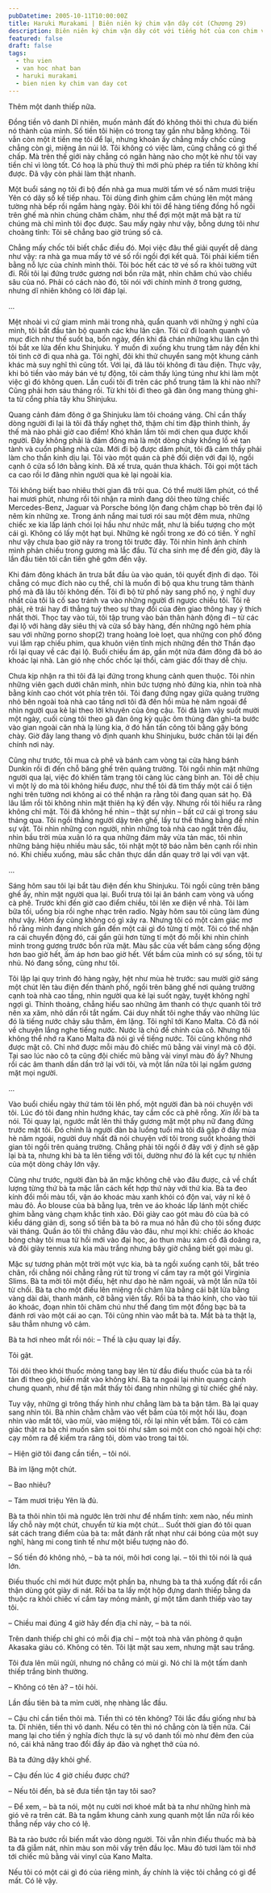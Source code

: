 ```yaml
---
pubDatetime: 2005-10-11T10:00:00Z
title: Haruki Murakami | Biên niên ký chim vặn dây cót (Chương 29)
description: Biên niên ký chim vặn dây cót với tiếng hót của con chim vặn dây cót chỉ vang lên vào những thời khắc quyết định, khi con người tỉnh thức những tiếng lòng thầm kín.
featured: false
draft: false
tags:
  - thu vien
  - van hoc nhat ban
  - haruki murakami
  - bien nien ky chim van day cot
---
```


Thêm một danh thiếp nữa.

Đồng tiền vô danh Dĩ nhiên, muốn mảnh đất đó không thôi thì chưa đủ biến nó thành của mình. Số tiền tôi hiện có trong tay gần như bằng không. Tôi vẫn còn một ít tiền mẹ tôi để lại, nhưng khoản ấy chẳng mấy chốc cũng chẳng còn gì, miệng ăn núi lở. Tôi không có việc làm, cũng chẳng có gì thế chấp. Mà trên thế giới này chẳng có ngân hàng nào cho một kẻ như tôi vay tiền chỉ vì lòng tốt. Có hoạ là phù thuỷ thì mới phù phép ra tiền từ không khí được. Đã vậy còn phải làm thật nhanh.

Một buổi sáng nọ tôi đi bộ đến nhà ga mua mười tấm vé số năm mươi triệu Yên có dãy số kế tiếp nhau. Tôi dùng đinh ghim cắm chúng lên một mảng tường nhà bếp rồi ngắm hàng ngày. Đôi khi tôi để hàng tiếng đồng hồ ngồi trên ghế mà nhìn chúng chăm chăm, như thể đợi một mật mã bật ra từ chúng mà chỉ mình tôi đọc được. Sau mấy ngày như vậy, bỗng dưng tôi như choàng tỉnh: Tôi sẽ chẳng bao giờ trúng số cả.

Chẳng mấy chốc tôi biết chắc điều đó. Mọi việc đâu thể giải quyết dễ dàng như vậy: ra nhà ga mua mấy tờ vé số rồi ngồi đợi kết quả. Tôi phải kiếm tiền bằng nỗ lực của chính mình thôi. Tôi bóc hết các tờ vé số ra khỏi tường vứt đi. Rồi tôi lại đứng trước gương nơi bồn rửa mặt, nhìn chăm chú vào chiều sâu của nó. Phải có cách nào đó, tôi nói với chính mình ở trong gương, nhưng dĩ nhiên không có lời đáp lại.

…

Mệt nhoài vì cứ giam mình mãi trong nhà, quẩn quanh với những ý nghĩ của mình, tôi bắt đầu tản bộ quanh các khu lân cận. Tôi cứ đi loanh quanh vô mục đích như thế suốt ba, bốn ngày, đến khi đã chán những khu lân cận thì tôi bắt xe lửa đến khu Shinjuku. Ý muốn đi xuống khu trung tâm nảy đến khi tôi tình cờ đi qua nhà ga. Tôi nghĩ, đôi khi thử chuyển sang một khung cảnh khác mà suy nghĩ thì cũng tốt. Với lại, đã lâu tôi không đi tàu điện. Thực vậy, khi bỏ tiền vào máy bán vé tự động, tôi cảm thấy lúng túng như khi làm một việc gì đó không quen. Lần cuối tôi đi trên các phố trung tâm là khi nào nhỉ? Cũng phải hơn sáu tháng rồi. Từ khi tôi đi theo gã đàn ông mang thùng ghi-ta từ cổng phía tây khu Shinjuku.

Quang cảnh đám đông ở ga Shinjuku làm tôi choáng váng. Chỉ cần thấy dòng người đi lại là tôi đã thấy nghẹt thở, thậm chí tim đập thình thình, ấy thế mà nào phải giờ cao điểm! Khó khăn lắm tôi mới chen qua được khối người. Đây không phải là đám đông mà là một dòng chảy khổng lồ xé tan tành và cuốn phăng nhà cửa. Mới đi bộ được dăm phút, tôi đã cảm thấy phải làm cho thần kinh dịu lại. Tôi vào một quán cà phê đối diện với đại lộ, ngồi cạnh ô cửa sổ lớn bằng kính. Đã xế trưa, quán thưa khách. Tôi gọi một tách ca cao rồi lơ đãng nhìn người qua kẻ lại ngoài kia.

Tôi không biết bao nhiêu thời gian đã trôi qua. Có thể mười lăm phút, có thể hai mươi phút, nhưng rồi tôi nhận ra mình đang dõi theo từng chiếc Mercedes-Benz, Jaguar và Porsche bóng lộn đang chậm chạp bò trên đại lộ nêm kín những xe. Trong ánh nắng mai tươi rói sau một đêm mưa, những chiếc xe kia lấp lánh chói lọi hầu như nhức mắt, như là biểu tượng cho một cái gì. Không có lấy một hạt bụi. Những kẻ ngồi trong xe đó có tiền. Ý nghĩ như vậy chưa bao giờ nảy ra trong tôi trước đây. Tôi nhìn hình ảnh chính mình phản chiếu trong gương mà lắc đầu. Từ cha sinh mẹ để đến giờ, đây là lần đầu tiên tôi cần tiền ghê gớm đến vậy.

Khi đám đông khách ăn trưa bắt đầu ùa vào quán, tôi quyết định đi dạo. Tôi chẳng có mục đích nào cụ thể, chỉ là muốn đi bộ qua khu trung tâm thành phố mà đã lâu tôi không đến. Tôi đi bộ từ phố này sang phố nọ, ý nghĩ duy nhất của tôi là cố sao tránh va vào những người đi ngược chiều tôi. Tôi rẽ phải, rẽ trái hay đi thẳng tuỳ theo sự thay đổi của đèn giao thông hay ý thích nhất thời. Thọc tay vào túi, tôi tập trung vào bản thân hành động đi – từ các đại lộ với hàng dãy siêu thị và cửa sổ bày hàng, đến những ngõ hẻm phía sau với những porno shop(2) trang hoàng loè loẹt, qua những con phố đông vui lắm rạp chiếu phim, qua khuôn viên tĩnh mịch những đền thờ Thần đạo rồi lại quay về các đại lộ. Buổi chiều ấm áp, gần một nửa đám đông đã bỏ áo khoác lại nhà. Làn gió nhẹ chốc chốc lại thổi, cảm giác đổi thay dễ chịu.

Chưa kịp nhận ra thì tôi đã lại đứng trong khung cảnh quen thuộc. Tôi nhìn những viên gạch dưới chân mình, nhìn bức tượng nhỏ đứng kia, nhìn toà nhà bằng kính cao chót vót phía trên tôi. Tôi đang đứng ngay giữa quảng trường nhỏ bên ngoài toà nhà cao tầng nơi tôi đã đến hồi mùa hè năm ngoái để nhìn người qua kẻ lại theo lời khuyên của ông cậu. Tôi đã làm vậy suốt mười một ngày, cuối cùng tôi theo gã đàn ông kỳ quặc ôm thùng đàn ghi-ta bước vào gian ngoài căn nhà lạ lùng kia, ở đó hắn tấn công tôi bằng gậy bóng chày. Giờ đây lang thang vô định quanh khu Shinjuku, bước chân tôi lại đến chính nơi này.

Cũng như trước, tôi mua cà phê và bánh cam vòng tại cửa hàng bánh Dunkin rồi đi đến chỗ băng ghế trên quảng trường. Tôi ngồi nhìn mặt những người qua lại, việc đó khiến tâm trạng tôi càng lúc càng bình an. Tôi dễ chịu vì một lý do mà tôi không hiểu được, như thể tôi đã tìm thấy một cái ổ tiện nghi trên tường nơi không ai có thể nhận ra rằng tôi đang quan sát họ. Đã lâu lắm rồi tôi không nhìn mặt thiên hạ kỹ đến vậy. Nhưng rồi tôi hiểu ra rằng không chỉ mặt. Tôi đã không hề nhìn – thật sự nhìn – bất cứ cái gì trong sáu tháng qua. Tôi ngồi thẳng người dậy trên ghế, lấy tư thế thăng bằng để nhìn sự vật. Tôi nhìn những con người, nhìn những toà nhà cao ngất trên đầu, nhìn bầu trời mùa xuân ló ra qua những đám mây vừa tản mác, tôi nhìn những bảng hiệu nhiều màu sắc, tôi nhặt một tờ báo nằm bên cạnh rồi nhìn nó. Khi chiều xuống, màu sắc chân thực dần dần quay trở lại với vạn vật.

…

Sáng hôm sau tôi lại bắt tàu điện đến khu Shinjuku. Tôi ngồi cũng trên băng ghế ấy, nhìn mặt người qua lại. Buổi trưa tôi lại ăn bánh cam vòng và uống cà phê. Trước khi đến giờ cao điểm chiều, tôi lên xe điện về nhà. Tôi làm bữa tối, uống bia rồi nghe nhạc trên radio. Ngày hôm sau tôi cũng làm đúng như vậy. Hôm ấy cũng không có gì xảy ra. Nhưng tôi có một cảm giác mơ hồ rằng mình đang nhích gần đến một cái gì đó từng tí một. Tôi có thể nhận ra cái chuyển động đó, cái gần gũi hơn từng tí một đó mỗi khi nhìn chính mình trong gương trước bồn rửa mặt. Màu sắc của vết bầm càng sống động hơn bao giờ hết, ấm áp hơn bao giờ hết. Vết bầm của mình có sự sống, tôi tự nhủ. Nó đang sống, cũng như tôi.

Tôi lặp lại quy trình đó hàng ngày, hệt như mùa hè trước: sau mười giờ sáng một chút lên tàu điện đến thành phố, ngồi trên băng ghế nơi quảng trường cạnh toà nhà cao tầng, nhìn người qua kẻ lại suốt ngày, tuyệt không nghĩ ngợi gì. Thỉnh thoảng, chẳng hiểu sao những âm thanh có thực quanh tôi trở nên xa xăm, nhỏ dần rồi tắt ngấm. Cái duy nhất tôi nghe thấy vào những lúc đó là tiếng nước chảy sâu thẳm, êm lặng. Tôi nghĩ tới Kano Malta. Cô đã nói về chuyện lắng nghe tiếng nước. Nước là chủ đề chính của cô. Nhưng tôi không thể nhớ ra Kano Malta đã nói gì về tiếng nước. Tôi cũng không nhớ được mặt cô. Chỉ nhớ được mỗi màu đỏ chiếc mũ bằng vải vinyl mà cô đội. Tại sao lúc nào cô ta cũng đội chiếc mũ bằng vải vinyl màu đỏ ấy? Nhưng rồi các âm thanh dần dần trở lại với tôi, và một lần nữa tôi lại ngắm gương mặt mọi người.

…

Vào buổi chiều ngày thứ tám tôi lên phố, một người đàn bà nói chuyện với tôi. Lúc đó tôi đang nhìn hướng khác, tay cầm cốc cà phê rỗng. _Xin lỗi_ bà ta nói. Tôi quay lại, ngước mắt lên thì thấy gương mặt một phụ nữ đang đứng trước mặt tôi. Đó chính là người đàn bà luống tuổi mà tôi đã gặp ở đây mùa hè năm ngoái, người duy nhất đã nói chuyện với tôi trong suốt khoảng thời gian tôi ngồi trên quảng trường. Chẳng phải tôi ngồi ở đây với ý định sẽ gặp lại bà ta, nhưng khi bà ta lên tiếng với tôi, dường như đó là kết cục tự nhiên của một dòng chảy lớn vậy.

Cũng như trước, người đàn bà ăn mặc không chê vào đâu được, cả về chất lượng từng thứ bà ta mặc lẫn cách kết hợp thứ này với thứ kia. Bà ta đeo kính đồi mồi màu tối, vận áo khoác màu xanh khói có độn vai, váy nỉ kẻ ô màu đỏ. Áo blouse của bà bằng lụa, trên ve áo khoác lấp lánh một chiếc ghim bằng vàng chạm khắc tinh xảo. Đôi giày cao gót màu đỏ của bà có kiểu dáng giản dị, song số tiền bà ta bỏ ra mua nó hẳn đủ cho tôi sống được vài tháng. Quần áo tôi thì chẳng đâu vào đâu, như mọi khi: chiếc áo khoác bóng chày tôi mua từ hồi mới vào đại học, áo thun màu xám cổ đã doãng ra, và đôi giày tennis xưa kia màu trắng nhưng bây giờ chẳng biết gọi màu gì.

Mặc sự tương phản một trời một vực kia, bà ta ngồi xuống cạnh tôi, bắt tréo chân, rồi chẳng nói chẳng rằng rút từ trong ví cầm tay ra một gói Virginia Slims. Bà ta mời tôi một điếu, hệt như dạo hè năm ngoái, và một lần nữa tôi từ chối. Bà ta cho một điếu lên miệng rồi châm lửa bằng cái bật lửa bằng vàng dài dài, thanh mảnh, cỡ bằng viên tẩy. Rồi bà ta tháo kính, cho vào túi áo khoác, đoạn nhìn tôi chăm chú như thể đang tìm một đồng bạc bà ta đánh rơi vào một cái ao cạn. Tôi cũng nhìn vào mắt bà ta. Mắt bà ta thật lạ, sâu thẳm nhưng vô cảm.

Bà ta hơi nheo mắt rồi nói: – Thế là cậu quay lại đấy.

Tôi gật.

Tôi dõi theo khói thuốc mỏng tang bay lên từ đầu điếu thuốc của bà ta rồi tản đi theo gió, biến mất vào không khí. Bà ta ngoái lại nhìn quang cảnh chung quanh, như để tận mắt thấy tôi đang nhìn những gì từ chiếc ghế này.

Tuy vậy, những gì trông thấy hình như chẳng làm bà ta bận tâm. Bà lại quay sang nhìn tôi. Bà nhìn chằm chằm vào vết bầm của tôi một hồi lâu, đoạn nhìn vào mắt tôi, vào mũi, vào miệng tôi, rồi lại nhìn vết bầm. Tôi có cảm giác thật ra bà chỉ muốn săm soi tôi như săm soi một con chó ngoài hội chợ: cạy mõm ra để kiểm tra răng tôi, dòm vào trong tai tôi.

– Hiện giờ tôi đang cần tiền, – tôi nói.

Bà im lặng một chút.

– Bao nhiêu?

– Tám mươi triệu Yên là đủ.

Bà ta thôi nhìn tôi mà ngước lên trời như để nhẩm tính: xem nào, nếu mình lấy chỗ này một chút, chuyển từ kia một chút… Suốt thời gian đó tôi quan sát cách trang điểm của bà ta: mắt đánh rất nhạt như cái bóng của một suy nghĩ, hàng mi cong tinh tế như một biểu tượng nào đó.

– Số tiền đó không nhỏ, – bà ta nói, môi hơi cong lại. – tôi thì tôi nói là quá lớn.

Điếu thuốc chỉ mới hút được một phần ba, nhưng bà ta thả xuống đất rồi cẩn thận dùng gót giày di nát. Rồi ba ta lấy một hộp đựng danh thiếp bằng da thuộc ra khỏi chiếc ví cầm tay mỏng mảnh, gí một tấm danh thiếp vào tay tôi.

– Chiều mai đúng 4 giờ hãy đến địa chỉ này, – bà ta nói.

Trên danh thiếp chỉ ghi có mỗi địa chỉ – một toà nhà văn phòng ở quận Akasaka giàu có. Không có tên. Tôi lật mặt sau xem, nhưng mặt sau trắng.

Tôi đưa lên mũi ngửi, nhưng nó chẳng có mùi gì. Nó chỉ là một tấm danh thiếp trắng bình thường.

– Không có tên à? – tôi hỏi.

Lần đầu tiên bà ta mỉm cười, nhẹ nhàng lắc đầu.

– Cậu chỉ cần tiền thôi mà. Tiền thì có tên không? Tôi lắc đầu giống như bà ta. Dĩ nhiên, tiền thì vô danh. Nếu có tên thì nó chẳng còn là tiền nữa. Cái mang lại cho tiền ý nghĩa đích thực là sự vô danh tối mò như đêm đen của nó, cái khả năng trao đổi đầy áp đảo và nghẹt thở của nó.

Bà ta đứng dậy khỏi ghế.

– Cậu đến lúc 4 giờ chiều được chứ?

– Nếu tôi đến, bà sẽ đưa tiền tận tay tôi sao?

– Để xem, – bà ta nói, một nụ cười nơi khoé mắt bà ta như những hình mà gió vẽ ra trên cát. Bà ta ngắm khung cảnh xung quanh một lần nữa rồi kéo thẳng nếp váy cho có lệ.

Bà ta rảo bước rồi biến mất vào dòng người. Tôi vẫn nhìn điếu thuốc mà bà ta đã giẫm nát, nhìn màu son môi vấy trên đầu lọc. Màu đỏ tươi làm tôi nhớ tới chiếc mũ bằng vải vinyl của Kano Malta.

Nếu tôi có một cái gì đó của riêng mình, ấy chính là việc tôi chẳng có gì để mất. Có lẽ vậy.
